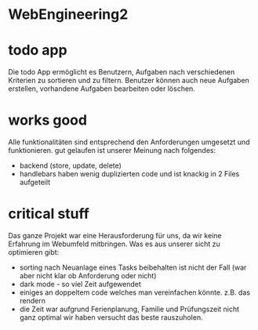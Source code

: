 # WebEngineering2

# todo app

Die todo App ermöglicht es Benutzern, Aufgaben nach verschiedenen Kriterien zu sortieren und zu filtern.
Benutzer können auch neue Aufgaben erstellen, vorhandene Aufgaben bearbeiten oder löschen.

# works good

Alle funktionalitäten sind entsprechend den Anforderungen umgesetzt und funktionieren.
gut gelaufen ist unserer Meinung nach folgendes:
- backend (store, update, delete)
- handlebars haben wenig duplizierten code und ist knackig in 2 Files aufgeteilt

# critical stuff

Das ganze Projekt war eine Herausforderung für uns, da wir keine Erfahrung im Webumfeld mitbringen.
Was es aus unserer sicht zu optimieren gibt:
- sorting nach Neuanlage eines Tasks beibehalten ist nicht der Fall (war aber nicht klar ob Anforderung oder nicht)
- dark mode - so viel Zeit aufgewendet
- einiges an doppeltem code welches man vereinfachen könnte. z.B. das rendern
- die Zeit war aufgrund Ferienplanung, Familie und Prüfungszeit nicht ganz optimal wir haben versucht das beste rauszuholen.